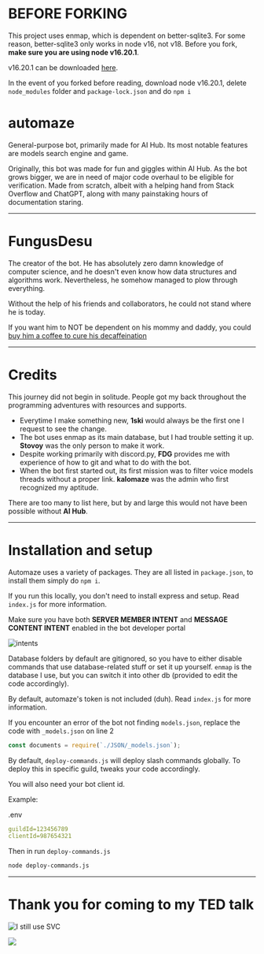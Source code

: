 # BEFORE FORKING
This project uses enmap, which is dependent on better-sqlite3. For some reason, better-sqlite3 only works in node v16, not v18. Before you fork, **make sure you are using node v16.20.1**.

v16.20.1 can be downloaded [here](https://nodejs.org/en/blog/release/v16.20.1).

In the event of you forked before reading, download node v16.20.1, delete `node_modules` folder and `package-lock.json` and do `npm i`

# automaze

General-purpose bot, primarily made for AI Hub. Its most notable features are models search engine and game.

Originally, this bot was made for fun and giggles within AI Hub. As the bot grows bigger, we are in need of major code overhaul to be eligible for verification. Made from scratch, albeit with a helping hand from Stack Overflow and ChatGPT, along with many painstaking hours of documentation staring.

***
# FungusDesu

The creator of the bot. He has absolutely zero damn knowledge of computer science, and he doesn't even know how data structures and algorithms work. Nevertheless, he somehow managed to plow through everything.

Without the help of his friends and collaborators, he could not stand where he is today.

If you want him to NOT be dependent on his mommy and daddy, you could <a href="https://ko-fi.com/fungusdesu" target="_blank">buy him a coffee to cure his decaffeination</a>

***
# Credits

This journey did not begin in solitude. People got my back throughout the programming adventures with resources and supports.
- Everytime I make something new, **1ski** would always be the first one I request to see the change.
- The bot uses enmap as its main database, but I had trouble setting it up. **Stovoy** was the only person to make it work.
- Despite working primarily with discord.py, **FDG** provides me with experience of how to git and what to do with the bot.
- When the bot first started out, its first mission was to filter voice models threads without a proper link. **kalomaze** was the admin who first recognized my aptitude.

There are too many to list here, but by and large this would not have been possible without **AI Hub**.

***
# Installation and setup

Automaze uses a variety of packages. They are all listed in `package.json`, to install them simply do `npm i`.

If you run this locally, you don't need to install express and setup. Read `index.js` for more information.

Make sure you have both **SERVER MEMBER INTENT** and **MESSAGE CONTENT INTENT** enabled in the bot developer portal

![intents](https://github.com/RayTracerGC/automaze/assets/141577659/a49ce3a2-f046-4423-a27e-7c796902699a)

Database folders by default are gitignored, so you have to either disable commands that use database-related stuff or set it up yourself. `enmap` is the database I use, but you can switch it into other db (provided to edit the code accordingly).

By default, automaze's token is not included (duh). Read `index.js` for more information.

If you encounter an error of the bot not finding `models.json`, replace the code with `_models.json` on line 2

```js
const documents = require(`./JSON/_models.json`);
```

By default, `deploy-commands.js` will deploy slash commands globally. To deploy this in specific guild, tweaks your code accordingly.

You will also need your bot client id.

Example:

.env

```yaml
guildId=123456789
clientId=987654321
```

Then in run `deploy-commands.js`

```bash
node deploy-commands.js
```

***
# Thank you for coming to my TED talk

![I still use SVC]('./assets/i_still_use_svc.gif')

<img src="./assets/i_still_use_svc.gif">
